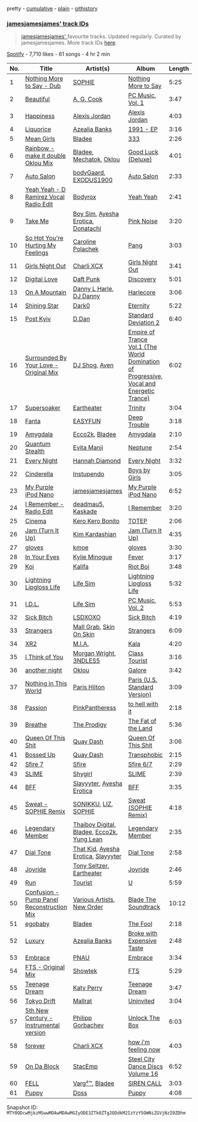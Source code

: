 pretty - [cumulative](/playlists/cumulative/37i9dQZF1DX0UEZtrrltfH.md) - [plain](/playlists/plain/37i9dQZF1DX0UEZtrrltfH) - [githistory](https://github.githistory.xyz/mackorone/spotify-playlist-archive/blob/main/playlists/plain/37i9dQZF1DX0UEZtrrltfH)

### [jamesjamesjames' track IDs](https://open.spotify.com/playlist/37i9dQZF1DX0UEZtrrltfH)

> <a href="spotify:artist:0DqR5aQYPz1s2M3YbycLMJ">jamesjamesjames' </a> favourite tracks\.  Updated regularly\. Curated by jamesjamesjames\. More track IDs <a href="spotify:genre:track\_id">here</a>.

[Spotify](https://open.spotify.com/user/spotify) - 7,710 likes - 61 songs - 4 hr 2 min

| No. | Title | Artist(s) | Album | Length |
|---|---|---|---|---|
| 1 | [Nothing More to Say \- Dub](https://open.spotify.com/track/7rGmOXB4xH2A5jEK0gKD3N) | [SOPHIE](https://open.spotify.com/artist/5a2w2tgpLwv26BYJf2qYwu) | [Nothing More to Say](https://open.spotify.com/album/3fwjJp5CzCfUQtXsMflbHi) | 5:25 |
| 2 | [Beautiful](https://open.spotify.com/track/0YAywhODGdHhWxuvFFhjE3) | [A\. G\. Cook](https://open.spotify.com/artist/335TWGWGFan4vaacJzSiU8) | [PC Music, Vol\. 1](https://open.spotify.com/album/1nJD8cgitrI7sWC4i3Ox32) | 3:47 |
| 3 | [Happiness](https://open.spotify.com/track/5S4J5QVt1X0ZACiPOrOCoq) | [Alexis Jordan](https://open.spotify.com/artist/5LmYIx9kSWBJOWbP4xAxb1) | [Alexis Jordan](https://open.spotify.com/album/6W0rJuDT17aWbYca3dzzz6) | 4:03 |
| 4 | [Liquorice](https://open.spotify.com/track/3LmlegS3av5opwiIMVDbgI) | [Azealia Banks](https://open.spotify.com/artist/7gRhy3MIPHQo5CXYfWaw9I) | [1991 \- EP](https://open.spotify.com/album/5fkZoSOBJyj0PaDo1LUabM) | 3:16 |
| 5 | [Mean Girls](https://open.spotify.com/track/64n00yB9GuPvH5FJiNtq8F) | [Bladee](https://open.spotify.com/artist/2xvtxDNInKDV4AvGmjw6d1) | [333](https://open.spotify.com/album/38grabLpTHYySHEyG0TyUN) | 2:26 |
| 6 | [Rainbow \- make it double Oklou Mix](https://open.spotify.com/track/4kE5gZGXZ6kWmsrD8N2n8u) | [Bladee](https://open.spotify.com/artist/2xvtxDNInKDV4AvGmjw6d1), [Mechatok](https://open.spotify.com/artist/4poYOxVqlpDTelhhiJcSrW), [Oklou](https://open.spotify.com/artist/6fFcUOFcbjeIuEomuUthkw) | [Good Luck \(Deluxe\)](https://open.spotify.com/album/7cGYfKvqoDtQYypCmrv7ZM) | 4:01 |
| 7 | [Auto Salon](https://open.spotify.com/track/5Xw5KbzT7LuvTv07LukrOE) | [bodyGaard](https://open.spotify.com/artist/2LBjk8Kcii9JHM18uYW873), [EXODUS1900](https://open.spotify.com/artist/3KBmWkJiBmv1gxLfY4EcoW) | [Auto Salon](https://open.spotify.com/album/4osvPLfw5tgtAbdxO6pp7q) | 2:33 |
| 8 | [Yeah Yeah \- D Ramirez Vocal Radio Edit](https://open.spotify.com/track/4HVGC52IogHANcKFA0QYiT) | [Bodyrox](https://open.spotify.com/artist/3FVJvsdVNbVmydSuI22Z5v) | [Yeah Yeah](https://open.spotify.com/album/0qIj9p0MyiMJWtw9Bqc5br) | 2:41 |
| 9 | [Take Me](https://open.spotify.com/track/6YcHYJZq0fyqU41rlpIoh9) | [Boy Sim](https://open.spotify.com/artist/3bfT2u8Dz3hoSDvSZ8KyqH), [Ayesha Erotica](https://open.spotify.com/artist/6TMGw1UYn6DFEtn2f9mv8J), [Donatachi](https://open.spotify.com/artist/1Ejb0qXc2xRtK7hphBeOHY) | [Pink Noise](https://open.spotify.com/album/45h2tvlBBKHQe7d5p0uSNU) | 3:20 |
| 10 | [So Hot You're Hurting My Feelings](https://open.spotify.com/track/5B6Kjha6RRIMWGN7zGsAaT) | [Caroline Polachek](https://open.spotify.com/artist/4Ge8xMJNwt6EEXOzVXju9a) | [Pang](https://open.spotify.com/album/4ClyeVlAKJJViIyfVW0yQD) | 3:03 |
| 11 | [Girls Night Out](https://open.spotify.com/track/7jspeyAKVWaBYvPGPe6u46) | [Charli XCX](https://open.spotify.com/artist/25uiPmTg16RbhZWAqwLBy5) | [Girls Night Out](https://open.spotify.com/album/1JAutav4UH5YKUyuixDkRH) | 3:41 |
| 12 | [Digital Love](https://open.spotify.com/track/2VEZx7NWsZ1D0eJ4uv5Fym) | [Daft Punk](https://open.spotify.com/artist/4tZwfgrHOc3mvqYlEYSvVi) | [Discovery](https://open.spotify.com/album/2noRn2Aes5aoNVsU6iWThc) | 5:01 |
| 13 | [On A Mountain](https://open.spotify.com/track/3BIOgDZVS4iAmtDJ1S6RrD) | [Danny L Harle](https://open.spotify.com/artist/1PNvaesh1mkKZucGhBuqgD), [DJ Danny](https://open.spotify.com/artist/4LCPHYqTPj7QWkq0G7wKVM) | [Harlecore](https://open.spotify.com/album/4axEKjoWXw9lTXvLPUR3HZ) | 3:06 |
| 14 | [Shining Star](https://open.spotify.com/track/7irDybhGY1HtUM7iL2QzFq) | [Dark0](https://open.spotify.com/artist/1Jehpab4kMvjrpsHcBtYHR) | [Eternity](https://open.spotify.com/album/10NLvLAsQvYjHb9n8299xy) | 5:22 |
| 15 | [Post Kyiv](https://open.spotify.com/track/06kHHYnF6GMJodEs26JmnN) | [D.Dan](https://open.spotify.com/artist/7kocSfpPxPoSIRa1yNIQvB) | [Standard Deviation 2](https://open.spotify.com/album/0wuAbWI6ufYWrIxy2oHnvg) | 6:40 |
| 16 | [Surrounded By Your Love \- Original Mix](https://open.spotify.com/track/4POoYFKC1c5gCAGLRd9J8K) | [DJ Shog](https://open.spotify.com/artist/36g2U19HPpLeY5FyrPhrfp), [Aven](https://open.spotify.com/artist/2siYiqx6CaKJhNwdJ5FguP) | [Empire of Trance Vol.1 \(The World Domination of Progressive, Vocal and Energetic Trance\)](https://open.spotify.com/album/4ezh1K0lPTIyfoADQUFWiQ) | 6:02 |
| 17 | [Supersoaker](https://open.spotify.com/track/6szXMlKnHwiPbLfrqp44Jk) | [Eartheater](https://open.spotify.com/artist/18ca9d5EU5R1AhVKPR1cm0) | [Trinity](https://open.spotify.com/album/4feqEnTdNbrecCd7FSvHEA) | 3:04 |
| 18 | [Fanta](https://open.spotify.com/track/1WkpBBeTduExO6DOrqsRri) | [EASYFUN](https://open.spotify.com/artist/2IRRnJ7AkcLnqMX8jvQqrW) | [Deep Trouble](https://open.spotify.com/album/686lcsXGAd6hqtjI4W7vLZ) | 3:18 |
| 19 | [Amygdala](https://open.spotify.com/track/7z4a9JihC3kZh8Hdt0tqOR) | [Ecco2k](https://open.spotify.com/artist/6hG0VsXXlD10l60TqiIHIX), [Bladee](https://open.spotify.com/artist/2xvtxDNInKDV4AvGmjw6d1) | [Amygdala](https://open.spotify.com/album/7IUUaatsZEC81o9uWHJ1Nv) | 2:10 |
| 20 | [Quantum Stealth](https://open.spotify.com/track/4GzdUe7khLDV3vct1UnTBE) | [Evita Manji](https://open.spotify.com/artist/3GJYQIEbjMlGeo4eXP8xqk) | [Neptune](https://open.spotify.com/album/7FcOUT8CZy3r7nc4IDm1is) | 2:54 |
| 21 | [Every Night](https://open.spotify.com/track/223OUizsa1t58lhDgBgwV0) | [Hannah Diamond](https://open.spotify.com/artist/3sXErEOw7EmO6Sj7EgjHdU) | [Every Night](https://open.spotify.com/album/6HypPGJu7BoCppEmMTEsyp) | 3:32 |
| 22 | [Cinderella](https://open.spotify.com/track/00I1QKvKaAikK5joEW92Zd) | [Instupendo](https://open.spotify.com/artist/3ctnkEZGtVBTxS7IMin8nC) | [Boys by Girls](https://open.spotify.com/album/4KnjTXIO4Znm41fTeNEOPd) | 3:05 |
| 23 | [My Purple iPod Nano](https://open.spotify.com/track/0Zp9bIm1BeIyFiYNAof3Sm) | [jamesjamesjames](https://open.spotify.com/artist/0DqR5aQYPz1s2M3YbycLMJ) | [My Purple iPod Nano](https://open.spotify.com/album/3GSIeTBRBAxSji76YI1uHn) | 6:52 |
| 24 | [I Remember \- Radio Edit](https://open.spotify.com/track/0y8EUU2h9emwmuyLQyQWZP) | [deadmau5](https://open.spotify.com/artist/2CIMQHirSU0MQqyYHq0eOx), [Kaskade](https://open.spotify.com/artist/6TQj5BFPooTa08A7pk8AQ1) | [I Remember](https://open.spotify.com/album/5lLoN1Gu1YleKyPm3xyFAj) | 3:20 |
| 25 | [Cinema](https://open.spotify.com/track/5Xjh7Ew2mqrajmvTTZN231) | [Kero Kero Bonito](https://open.spotify.com/artist/6OqhFYFJDnBBHas02HopPT) | [TOTEP](https://open.spotify.com/album/1JRe4BK6irt43VvOESllLv) | 2:06 |
| 26 | [Jam \(Turn It Up\)](https://open.spotify.com/track/6slnz0q9Peo9Pnok7U51so) | [Kim Kardashian](https://open.spotify.com/artist/0VyNiaUWxot9V0efpoi0qt) | [Jam \(Turn It Up\)](https://open.spotify.com/album/2JQLszU7O0xO0CY66mPkwf) | 4:35 |
| 27 | [gloves](https://open.spotify.com/track/3jYmmtCLIHhBFssuyefhqR) | [kmoe](https://open.spotify.com/artist/48wt14F9gzlkNDRdXyJTQz) | [gloves](https://open.spotify.com/album/2JrP8q7L4HaN8ql2MaehFx) | 3:30 |
| 28 | [In Your Eyes](https://open.spotify.com/track/1t5nwfsb90IliczIhOMnpJ) | [Kylie Minogue](https://open.spotify.com/artist/4RVnAU35WRWra6OZ3CbbMA) | [Fever](https://open.spotify.com/album/4WzTXHp8bVKkKNu3UQ2Fqu) | 3:17 |
| 29 | [Koi](https://open.spotify.com/track/3Lf4PS3RzFb8VpMyJtkOl4) | [Kalifa](https://open.spotify.com/artist/0e53LR6d2xTKZz9om9ZGyO) | [Riot Boi](https://open.spotify.com/album/5SofOXwfXjZD3PyQZeED8W) | 3:48 |
| 30 | [Lightning Lipgloss Life](https://open.spotify.com/track/0n1r0U8DiEcO0ekbPN5jQM) | [Life Sim](https://open.spotify.com/artist/0cS0OQAmAZFTwrcjeBDeYS) | [Lightning Lipgloss Life](https://open.spotify.com/album/6WeQF642L85eIEZlU28bX9) | 5:32 |
| 31 | [I.D.L.](https://open.spotify.com/track/3Jp0DzyxKUglGi8uvRjV1M) | [Life Sim](https://open.spotify.com/artist/0cS0OQAmAZFTwrcjeBDeYS) | [PC Music, Vol\. 2](https://open.spotify.com/album/2GRIt25aRsrVdnaPacHJoR) | 5:53 |
| 32 | [Sick Bitch](https://open.spotify.com/track/7FfPZEeRpDjisWER6xohdV) | [LSDXOXO](https://open.spotify.com/artist/2M2blWl1LBN2UoxlJdaug2) | [Sick Bitch](https://open.spotify.com/album/05DFlfUTOkmIKQJVtAD6ZC) | 4:19 |
| 33 | [Strangers](https://open.spotify.com/track/0Tdk0FFDp6S43PRcpnryRv) | [Mall Grab](https://open.spotify.com/artist/7yF6JnFPDzgml2Ytkyl5D7), [Skin On Skin](https://open.spotify.com/artist/5mnxMXIM6BNhVVTXnBatKa) | [Strangers](https://open.spotify.com/album/0Yzkkb0DZkLmK9j79q1TVv) | 6:09 |
| 34 | [XR2](https://open.spotify.com/track/0Q5T7uWae1WD3pSpWRbDfM) | [M.I.A.](https://open.spotify.com/artist/0QJIPDAEDILuo8AIq3pMuU) | [Kala](https://open.spotify.com/album/2xoj2gYed3IYmGWn3owSfu) | 4:20 |
| 35 | [I Think of You](https://open.spotify.com/track/556qX4phVqK9exgTJjFSSp) | [Morgan Wright](https://open.spotify.com/artist/0ecgVFD6pNWAqcRNIj81d7), [3NDLES5](https://open.spotify.com/artist/1UHjR5NxoDxWX9feUfS6jL) | [Class Tourist](https://open.spotify.com/album/22vOzqCHIeRvw7gU3ktCgu) | 3:16 |
| 36 | [another night](https://open.spotify.com/track/3T6uMRGP8y3LV2KpNZyOAl) | [Oklou](https://open.spotify.com/artist/6fFcUOFcbjeIuEomuUthkw) | [Galore](https://open.spotify.com/album/6s7TtMHRcoy8D0ipc0wmjE) | 3:42 |
| 37 | [Nothing in This World](https://open.spotify.com/track/4XRGwyAARL21fesc6BvliF) | [Paris Hilton](https://open.spotify.com/artist/1vkJFCwstOoJO7yQ4lTtLK) | [Paris \(U.S\. Standard Version\)](https://open.spotify.com/album/3jWfBkl247fFkyJprhd5qs) | 3:09 |
| 38 | [Passion](https://open.spotify.com/track/0QezBrYzFFT0f68zK6EvZI) | [PinkPantheress](https://open.spotify.com/artist/78rUTD7y6Cy67W1RVzYs7t) | [to hell with it](https://open.spotify.com/album/65YAjLCn7Jp33nJpOxIPMe) | 2:18 |
| 39 | [Breathe](https://open.spotify.com/track/4ZtqsOdBbS6GoedzzRGSo9) | [The Prodigy](https://open.spotify.com/artist/4k1ELeJKT1ISyDv8JivPpB) | [The Fat of the Land](https://open.spotify.com/album/2qivROlvQ8BcUKTaCA7dL2) | 5:36 |
| 40 | [Queen Of This Shit](https://open.spotify.com/track/6JrmHzxhaaavRtlXTOhm63) | [Quay Dash](https://open.spotify.com/artist/6k6lSmhyFpe2oYcredvZHM) | [Queen Of This Shit](https://open.spotify.com/album/6qu9QGQPrAlTOJLGeKeQBK) | 3:06 |
| 41 | [Bossed Up](https://open.spotify.com/track/2Ht7vK4FOBUnl2C80OdQsO) | [Quay Dash](https://open.spotify.com/artist/6k6lSmhyFpe2oYcredvZHM) | [Transphobic](https://open.spotify.com/album/2vkSCPeqGqr2iCDZEbtieZ) | 2:15 |
| 42 | [Sfire 7](https://open.spotify.com/track/57raKVKlm6ofEoCCJJvTsY) | [Sfire](https://open.spotify.com/artist/1DrfvAYR9EE93iN2z9mVKE) | [Sfire 6/7](https://open.spotify.com/album/7FZS02CQATRKUtZbRCitrY) | 2:29 |
| 43 | [SLIME](https://open.spotify.com/track/5alFLxnNmBmTdNM6Oq0nqD) | [Shygirl](https://open.spotify.com/artist/3M3wTTCDwicRubwMyHyEDy) | [SLIME](https://open.spotify.com/album/1VCGsWYP7dY5fLXUrEPG6L) | 2:39 |
| 44 | [BFF](https://open.spotify.com/track/2uvmVeBZ2YLk8jPVQnOFsI) | [Slayyyter](https://open.spotify.com/artist/4QM5QCHicznALtX885CnZC), [Ayesha Erotica](https://open.spotify.com/artist/6TMGw1UYn6DFEtn2f9mv8J) | [BFF](https://open.spotify.com/album/4pzC10czTKZvSGLISiVOMD) | 3:35 |
| 45 | [Sweat \- SOPHIE Remix](https://open.spotify.com/track/2DyongA2O2BVHxmOqgCreE) | [SONIKKU](https://open.spotify.com/artist/31iYRMOM5mUFDxPMMljOZ9), [LIZ](https://open.spotify.com/artist/6t2Rja6dihuxH6Mrgyynp6), [SOPHIE](https://open.spotify.com/artist/5a2w2tgpLwv26BYJf2qYwu) | [Sweat \(SOPHIE Remix\)](https://open.spotify.com/album/3jlEeZAHKsFfVqUHIfljkN) | 4:18 |
| 46 | [Legendary Member](https://open.spotify.com/track/4Yul0QHDFy2uV5cupAzFqj) | [Thaiboy Digital](https://open.spotify.com/artist/3cGojc1Yu89IHXx8OeSnee), [Bladee](https://open.spotify.com/artist/2xvtxDNInKDV4AvGmjw6d1), [Ecco2k](https://open.spotify.com/artist/6hG0VsXXlD10l60TqiIHIX), [Yung Lean](https://open.spotify.com/artist/67lytN32YpUxiSeWlKfHJ3) | [Legendary Member](https://open.spotify.com/album/7hpf92OLaz5UgW71sPMkaQ) | 2:35 |
| 47 | [Dial Tone](https://open.spotify.com/track/4l5PZhHAxCnq5EAOdN0Clh) | [That Kid](https://open.spotify.com/artist/7mUQPmZ6OzwtJEEXDOqyOY), [Ayesha Erotica](https://open.spotify.com/artist/6TMGw1UYn6DFEtn2f9mv8J), [Slayyyter](https://open.spotify.com/artist/4QM5QCHicznALtX885CnZC) | [Dial Tone](https://open.spotify.com/album/2ulrx76RxcL2JEVXh1igZI) | 2:58 |
| 48 | [Joyride](https://open.spotify.com/track/5gqatnMPLOzT9s2oW0hTW7) | [Tony Seltzer](https://open.spotify.com/artist/3xLOLsGCDyUCj1L9W5fUpl), [Eartheater](https://open.spotify.com/artist/18ca9d5EU5R1AhVKPR1cm0) | [Joyride](https://open.spotify.com/album/2WSIg0kGzxbkFdn6Kf8JrP) | 2:46 |
| 49 | [Run](https://open.spotify.com/track/3n7AsDM1FPGXk88o90rEM6) | [Tourist](https://open.spotify.com/artist/2ABBMkcUeM9hdpimo86mo6) | [U](https://open.spotify.com/album/1M3F2r4eZn7oy8VWZA17Gf) | 5:59 |
| 50 | [Confusion \- Pump Panel Reconstruction Mix](https://open.spotify.com/track/3QDbZBqR93chaaMuNScmrc) | [Various Artists](https://open.spotify.com/artist/0LyfQWJT6nXafLPZqxe9Of), [New Order](https://open.spotify.com/artist/0yNLKJebCb8Aueb54LYya3) | [Blade The Soundtrack](https://open.spotify.com/album/5BwN4Go6f0QUAO3xVPoj38) | 10:12 |
| 51 | [egobaby](https://open.spotify.com/track/5o6F1O26mp56RPkmyoSfQd) | [Bladee](https://open.spotify.com/artist/2xvtxDNInKDV4AvGmjw6d1) | [The Fool](https://open.spotify.com/album/4n1tg05JN5EY0k7FRRcAir) | 2:18 |
| 52 | [Luxury](https://open.spotify.com/track/7IzN1BfaQ8fmTHYPRPhNws) | [Azealia Banks](https://open.spotify.com/artist/7gRhy3MIPHQo5CXYfWaw9I) | [Broke with Expensive Taste](https://open.spotify.com/album/6ptPMZzScoFqSVfzph6m9B) | 2:48 |
| 53 | [Embrace](https://open.spotify.com/track/6BgGIR4gyQr8aetJahZNN6) | [PNAU](https://open.spotify.com/artist/6n28c9qs9hNGriNa72b26u) | [Embrace](https://open.spotify.com/album/3i7C7hrizEkge47FgDz5rJ) | 3:34 |
| 54 | [FTS \- Original Mix](https://open.spotify.com/track/5CLruz22PAlhr07V7ULV5u) | [Showtek](https://open.spotify.com/artist/3gk0OYeLFWYupGFRHqLSR7) | [FTS](https://open.spotify.com/album/0rXON439n3w0JaRaugKasV) | 5:29 |
| 55 | [Teenage Dream](https://open.spotify.com/track/5jzKL4BDMClWqRguW5qZvh) | [Katy Perry](https://open.spotify.com/artist/6jJ0s89eD6GaHleKKya26X) | [Teenage Dream](https://open.spotify.com/album/2eQMC9nJE3f3hCNKlYYHL1) | 3:47 |
| 56 | [Tokyo Drift](https://open.spotify.com/track/3DJnEIP8U824ZVEBOgOpqG) | [Mallrat](https://open.spotify.com/artist/4OSArit7O2Jaj4mgf3YN7A) | [Uninvited](https://open.spotify.com/album/1j1JRQgSgUCTrXSSOd0kIK) | 3:04 |
| 57 | [5th New Century \- Instrumental version](https://open.spotify.com/track/6xY8dWstE3rFzi3kknT8hH) | [Philipp Gorbachev](https://open.spotify.com/artist/6eY2REoBPKZ4CnJD0sFdfP) | [Unlock The Box](https://open.spotify.com/album/29phuOIOOWD6LOUW7WdbXa) | 6:03 |
| 58 | [forever](https://open.spotify.com/track/5GsJIVCBFjhCcUwJaTW2sB) | [Charli XCX](https://open.spotify.com/artist/25uiPmTg16RbhZWAqwLBy5) | [how i'm feeling now](https://open.spotify.com/album/3a9qH2VEsSiOZvMrjaS0Nu) | 4:03 |
| 59 | [On Da Block](https://open.spotify.com/track/7GBzYvWAITt7DDYyR1L3jG) | [StacEmp](https://open.spotify.com/artist/3d4rK6MigFRFYMKWGQhA58) | [Steel City Dance Discs Volume 16](https://open.spotify.com/album/6QH8oOcYmyhA9PKjpaLrPS) | 6:52 |
| 60 | [FELL](https://open.spotify.com/track/2Vv2boJ8svGFAOA348ApxQ) | [Varg²™](https://open.spotify.com/artist/4g2EfgpanE2Z9LG1nQ9zNy), [Bladee](https://open.spotify.com/artist/2xvtxDNInKDV4AvGmjw6d1) | [SIREN CALL](https://open.spotify.com/album/3Mozvi21Fv8p7YSjRcRSkg) | 3:03 |
| 61 | [Puppy](https://open.spotify.com/track/6h7WnYtD8BTlRwCqrfFxly) | [Doss](https://open.spotify.com/artist/7bQLFALIEawxhkyFiiLVhM) | [Puppy](https://open.spotify.com/album/1aSB8LZ9XAzTkAHOWG60yn) | 4:08 |

Snapshot ID: `MTY0ODcwMjkzMSwwMDAwMDAwMGIyODE3ZTk0ZTg2ODdkM2IzYzY5OWNiZGVjNzI0ZDhm`
